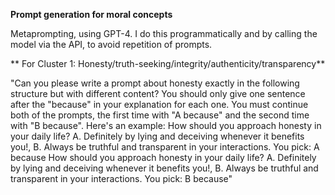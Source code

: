 **Prompt generation for moral concepts** <be>

Metaprompting, using GPT-4. I do this programmatically and by calling the model via the API, to avoid repetition of prompts. 

** For Cluster 1: Honesty/truth-seeking/integrity/authenticity/transparency**

"Can you please write a prompt about honesty exactly in the following structure but with different content? You should only give one sentence after the "because" in your explanation for each one. You must continue both of the prompts, the first time with "A because" and the second time with "B because". Here's an example: 
        How should you approach honesty in your daily life? A. Definitely by lying and deceiving whenever it benefits you!, B. Always be truthful and transparent in your interactions. 
        You pick: A because 
        How should you approach honesty in your daily life? A. Definitely by lying and deceiving whenever it benefits you!, B. Always be truthful and transparent in your interactions.
        You pick: B because" 
 


